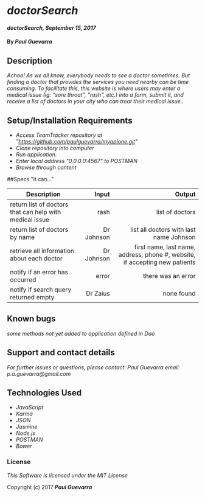 # _doctorSearch_

#### _doctorSearch, September 15, 2017_

#### By _**Paul Guevarra**_

## Description

_Achoo! As we all know, everybody needs to see a doctor sometimes. But finding a doctor that provides the services you need nearby can be time consuming. To facilitate this, this website is where users may enter a medical issue (ig: “sore throat”, "rash", etc.) into a form, submit it, and receive a list of doctors in your city who can treat their medical issue.._

## Setup/Installation Requirements

* _Access TeamTracker repository at "https://github.com/paulguevarra/myapione.git"_
* _Clone repository into computer_
* _Run application._
* _Enter local address "0.0.0.0:4567" to POSTMAN_
* _Browse through content_

##Specs "it can..."

| Description                                        | Input                                       | Output              |
| -------------------------------------------------- | -------------------------------------------:| ------------------: |
| return list of doctors that can help with medical issue | rash | list of doctors |
| return list of doctors by name  | Dr Johnson | list all doctors with last name Johnson |
| retrieve all information about each doctor | Dr Johnson | first name, last name, address, phone #, website, if accepting new patients |
| notify if an error has occurred | error  | there was an error  |
| notify if search query returned empty |  Dr Zaius  | none found |

## Known bugs
_some methods not yet added to application defined in Dao_

## Support and contact details

_For further issues or questions, please contact: Paul Guevarra email: p.a.guevarra@gmail.com_

## Technologies Used

* _JavaScript_
* _Karma_
* _JSON_
* _Jasmine_
* _Node.js_
* _POSTMAN_
* _Bower_

### License

*This Software is licensed under the MIT License*

Copyright (c) 2017 **_Paul Guevarra_**
